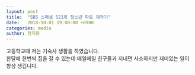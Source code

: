 ```yaml
---
layout: post
title:  "SBS 스폐셜 521회 청소년 파트 제작기"
date:   2018-10-01 19:00:00 +0900
categories: media
author: 정지용
---
```

고등학교때 저는 기숙사 생활을 하였습니다.<br>
한달에 한번씩 집을 갈 수 있는데 매일매일 친구들과 지내면 사소하지만 재미있는 일이 항상 생깁니다.<br>

